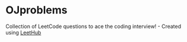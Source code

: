 # OJproblems
Collection of LeetCode questions to ace the coding interview! - Created using [LeetHub](https://github.com/QasimWani/LeetHub)
